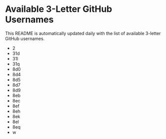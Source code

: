 # Available 3-Letter GitHub Usernames

This README is automatically updated daily with the list of available 3-letter GitHub usernames.

- 2
- 31d
- 31l
- 31q
- 8d0
- 8d4
- 8d5
- 8d7
- 8d9
- 8eb
- 8ec
- 8ef
- 8eh
- 8ek
- 8el
- 8eq
- w
